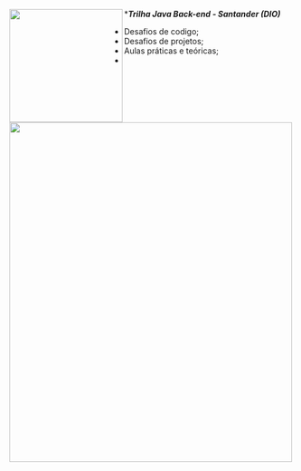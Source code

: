 ***_Trilha Java Back-end - Santander (DIO)_**
<img align="left" width="200" height="200" src= https://github.com/estelaalmeida/Santander-2024-Backend-com-Java/assets/76489384/3ac3e70c-7451-4114-9e68-a3795364d016)>

- Desafios de codigo;                   
- Desafios de projetos;
- Aulas práticas e teóricas;
-   
<img align="left" width="500" height="600" src="https://github.com/estelaalmeida/Santander-2024-Backend-com-Java/assets/76489384/7767d0b3-9d71-4b7f-83e6-4a448116052d">
